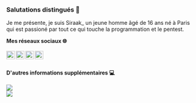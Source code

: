 ### Salutations distingués 👋


Je me présente, je suis Siraak_ un jeune homme âgé de 16 ans né à Paris qui est passioné par tout ce qui touche la programmation et le pentest.
<br/>

**Mes réseaux sociaux 🌐**
<br/><br/>
[<img align="left" alt="Twitter" width="22px" src="https://cdn.jsdelivr.net/npm/simple-icons@3.4.0/icons/twitter.svg"/>][twitter]
[<img align="left" alt="Instagram" width="22px" src="https://cdn.jsdelivr.net/npm/simple-icons@3.4.0/icons/instagram.svg"/>][instagram]
[<img align="left" alt="Snapchat" width="22px" src="https://cdn.jsdelivr.net/npm/simple-icons@3.4.0/icons/snapchat.svg"/>][snapchat]
[<img align="left" alt="Mail" width="22px" src="https://cdn.jsdelivr.net/npm/simple-icons@3.4.0/icons/gmail.svg"/>][email]


[twitter]: https://twitter.com/0xSiraak
[instagram]: https://instagram.com/ryuh_pv
[snapchat]: https://snapchat.com/add/elking_0w0
[email]: mailto:siraak@protonmail.com
<br/><br/>
**D'autres informations supplémentaires 💻**
<br/><br/>
<img align="center" src="https://github-readme-stats.vercel.app/api/?username=0xSiraak&theme=dark"/>
<br/>
<img align="center" src="https://github-readme-stats.vercel.app/api/top-langs/?username=0xSiraak&theme=dark"/>
